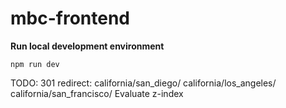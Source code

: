 # mbc-frontend

**Run local development environment**
```
npm run dev
```

TODO:
301 redirect: california/san_diego/ california/los_angeles/ california/san_francisco/
Evaluate z-index


